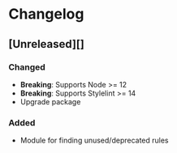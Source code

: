 # Changelog

## [Unreleased][]

### Changed

-   **Breaking**: Supports Node >= 12
-   **Breaking**: Supports Stylelint >= 14
-   Upgrade package

### Added

-   Module for finding unused/deprecated rules
